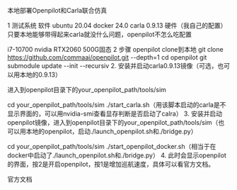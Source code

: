 本地部署Openpilot和Carla联合仿真

1 测试系统
软件
ubuntu 20.04
docker 24.0
carla 0.9.13
硬件（我自己的配置）
只要本地能够带得起来carla就没什么问题，openpilot不怎么吃配置

i7-10700
nvidia RTX2060
500G固态
2 步骤
openpilot clone到本地
git clone https://github.com/commaai/openpilot.git --depth=1
cd openpilot
git submodule update --init --recursiv
2. 安装并启动carla0.9.13镜像（可选，也可以用本地的0.9.13）

进入到openpilot目录下的your_openpilot_path/tools/sim

cd your_openpilot_path/tools/sim
./start_carla.sh（用该脚本启动的carla是不显示界面的，可以用nvidia-smi查看显存判断是否启动了calra）
3. 安装并启动openpilot镜像，进入到openpilot目录下的your_openpilot_path/tools/sim（也可以用本地的openpilot，启动./launch_openpilot.sh和./bridge.py）

cd your_openpilot_path/tools/sim
./start_openpilot_docker.sh（相当于在docker中启动了./launch_openpilot.sh和./bridge.py）
4. 此时会显示openpilot的界面，按2是开启openpilot，按1是增加巡航速度，具体可以看官方文档。


官方文档
